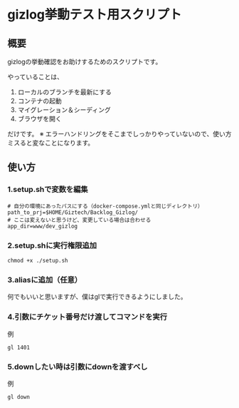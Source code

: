 # gizlog挙動テスト用スクリプト

## 概要

gizlogの挙動確認をお助けするためのスクリプトです。  

やっていることは、

1. ローカルのブランチを最新にする
2. コンテナの起動
3. マイグレーション＆シーディング
4. ブラウザを開く

だけです。
※ エラーハンドリングをそこまでしっかりやっていないので、使い方ミスると変なことになります。

## 使い方

### 1.setup.shで変数を編集

```shell
# 自分の環境にあったパスにする（docker-compose.ymlと同じディレクトリ）
path_to_prj=$HOME/Giztech/Backlog_Gizlog/
# ここは変えないと思うけど、変更している場合は合わせる
app_dir=www/dev_gizlog
```

### 2.setup.shに実行権限追加

```shell
chmod +x ./setup.sh
```

### 3.aliasに追加（任意）
何でもいいと思いますが、僕はglで実行できるようにしました。

### 4.引数にチケット番号だけ渡してコマンドを実行

例
```shell
gl 1401
```

### 5.downしたい時は引数にdownを渡すべし

例
```
gl down
```

